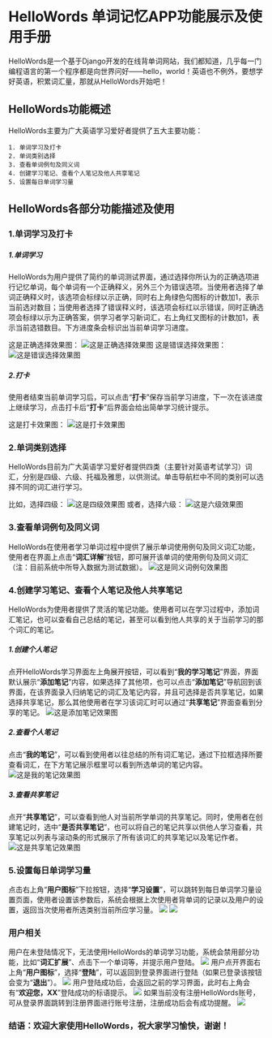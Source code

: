 # HelloWords 单词记忆APP功能展示及使用手册
       
HelloWords是一个基于Django开发的在线背单词网站，我们都知道，几乎每一门编程语言的第一个程序都是向世界问好——hello，world！英语也不例外，要想学好英语，积累词汇量，那就从HelloWords开始吧！

## HelloWords功能概述
HelloWords主要为广大英语学习爱好者提供了五大主要功能：

    
    1. 单词学习及打卡
    2. 单词类别选择
    3. 查看单词例句及同义词
    4. 创建学习笔记、查看个人笔记及他人共享笔记
    5. 设置每日单词学习量



## HelloWords各部分功能描述及使用
### 1.单词学习及打卡
##### 1.单词学习
HelloWords为用户提供了简约的单词测试界面，通过选择你所认为的正确选项进行记忆单词，每个单词有一个正确释义，另外三个为错误选项。当使用者选择了单词正确释义时，该选项会标绿以示正确，同时右上角绿色勾图标的计数加1，表示当前选对数目；当使用者选择了错误释义时，该选项会标红以示错误，同时正确选项会标绿以示为正确答案，供学习者学习新词汇，右上角红叉图标的计数加1，表示当前选错数目。下方进度条会标识出当前单词学习进度。

这是正确选择效果图：
![这是正确选择效果图](http://i.imgur.com/ENXPPOY.png)
这是错误选择效果图：
![这是错误选择效果图](http://i.imgur.com/DAoQDvS.png)

##### 2.打卡
使用者结束当前单词学习后，可以点击“**打卡**”保存当前学习进度，下一次在该进度上继续学习，点击打卡后“**打卡**”后界面会给出简单学习统计提示。

这是打卡效果图：
![这是打卡效果图](http://i.imgur.com/9opb5bk.png)

### 2.单词类别选择
HelloWords目前为广大英语学习爱好者提供四类（主要针对英语考试学习）词汇，分别是四级、六级、托福及雅思，以供测试。单击导航栏中不同的类别可以选择不同的词汇进行学习。

比如，选择四级：
![这是四级效果图](http://i.imgur.com/BRp6Rif.png)
或者，选择六级：
![这是六级效果图](http://i.imgur.com/VI61zUz.png)

### 3.查看单词例句及同义词
HelloWords在使用者学习单词过程中提供了展示单词使用例句及同义词汇功能，使用者在界面上点击“**词汇详解**”按钮，即可展开该单词的使用例句及同义词汇（注：目前系统中所导入数据为测试数据）。
![这是同义词例句效果图](http://i.imgur.com/nZjqQgr.png)

### 4.创建学习笔记、查看个人笔记及他人共享笔记
HelloWords为使用者提供了灵活的笔记功能。使用者可以在学习过程中，添加词汇笔记，也可以查看自己总结的笔记，甚至可以看到他人共享的关于当前学习的那个词汇的笔记。

##### 1.创建个人笔记
点开HelloWords学习界面左上角展开按钮，可以看到“**我的学习笔记**”界面，界面默认展示“**添加笔记**”内容，如果选择了其他项，也可以点击“**添加笔记**”导航回到该界面，在该界面录入归纳笔记的词汇及笔记内容，并且可选择是否共享笔记，如果选择共享笔记，那么其他使用者在学习该词汇时可以通过“**共享笔记**”界面查看到分享的笔记。
![这是添加笔记效果图](http://i.imgur.com/isXlQ7G.png)

##### 2.查看个人笔记
点击“**我的笔记**”，可以看到使用者以往总结的所有词汇笔记，通过下拉框选择所要查看词汇，在下方笔记展示框里可以看到所选单词的笔记内容。
![这是我的笔记效果图](http://i.imgur.com/rAEwB5B.png)


##### 3.查看共享笔记
点开“**共享笔记**”，可以查看到他人对当前所学单词的共享笔记。同时，使用者在创建笔记时，选中“**是否共享笔记**”，也可以将自己的笔记共享以供他人学习查看，共享笔记以列表与滚动条的形式展示了所有该词汇的共享笔记以及笔记作者。
![这是共享笔记效果图](http://i.imgur.com/BuyNOxo.png)

### 5.设置每日单词学习量
点击右上角“**用户图标**”下拉按钮，选择“**学习设置**”，可以跳转到每日单词学习量设置页面，使用者设置该参数后，系统会根据上次使用者背单词的记录以及用户的设置，返回当次使用者所选类别当前所应学习量。
![](http://i.imgur.com/uRlB0Cz.png)
![](http://i.imgur.com/SZ8ldw7.png)

### 用户相关
用户在未登陆情况下，无法使用HelloWords的单词学习功能，系统会禁用部分功能，比如“**词汇扩展**”、点击下一个单词等，并提示用户登陆。
![](http://i.imgur.com/JZXsT3y.png)
用户点开界面右上角“**用户图标**”，选择“**登陆**”，可以返回到登录界面进行登陆（如果已登录该按钮会变为“**退出**”）。
![](http://i.imgur.com/uheRDWl.png)
用户登陆成功后，会返回之前的学习界面，此时右上角会有“**欢迎您，XX**”登陆成功的标语提示。
![](http://i.imgur.com/fiiiHE8.png)
如果当前没有注册HelloWords账号，可从登录界面跳转到注册界面进行账号注册，注册成功后会有成功提醒。
![](http://i.imgur.com/iGnneLp.png)

### 结语：欢迎大家使用HelloWords，祝大家学习愉快，谢谢！
